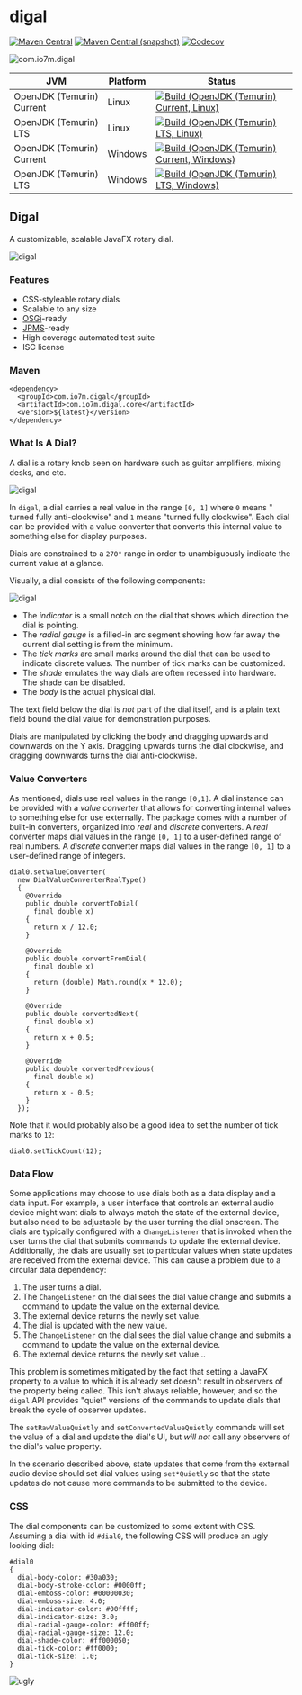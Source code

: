 digal
===

[![Maven Central](https://img.shields.io/maven-central/v/com.io7m.digal/com.io7m.digal.svg?style=flat-square)](http://search.maven.org/#search%7Cga%7C1%7Cg%3A%22com.io7m.digal%22)
[![Maven Central (snapshot)](https://img.shields.io/nexus/s/com.io7m.digal/com.io7m.digal?server=https%3A%2F%2Fs01.oss.sonatype.org&style=flat-square)](https://s01.oss.sonatype.org/content/repositories/snapshots/com/io7m/digal/)
[![Codecov](https://img.shields.io/codecov/c/github/io7m-com/digal.svg?style=flat-square)](https://codecov.io/gh/io7m-com/digal)

![com.io7m.digal](./src/site/resources/digal.jpg?raw=true)

| JVM | Platform | Status |
|-----|----------|--------|
| OpenJDK (Temurin) Current | Linux | [![Build (OpenJDK (Temurin) Current, Linux)](https://img.shields.io/github/actions/workflow/status/io7m-com/digal/main.linux.temurin.current.yml)](https://www.github.com/io7m-com/digal/actions?query=workflow%3Amain.linux.temurin.current)|
| OpenJDK (Temurin) LTS | Linux | [![Build (OpenJDK (Temurin) LTS, Linux)](https://img.shields.io/github/actions/workflow/status/io7m-com/digal/main.linux.temurin.lts.yml)](https://www.github.com/io7m-com/digal/actions?query=workflow%3Amain.linux.temurin.lts)|
| OpenJDK (Temurin) Current | Windows | [![Build (OpenJDK (Temurin) Current, Windows)](https://img.shields.io/github/actions/workflow/status/io7m-com/digal/main.windows.temurin.current.yml)](https://www.github.com/io7m-com/digal/actions?query=workflow%3Amain.windows.temurin.current)|
| OpenJDK (Temurin) LTS | Windows | [![Build (OpenJDK (Temurin) LTS, Windows)](https://img.shields.io/github/actions/workflow/status/io7m-com/digal/main.windows.temurin.lts.yml)](https://www.github.com/io7m-com/digal/actions?query=workflow%3Amain.windows.temurin.lts)|

## Digal

A customizable, scalable JavaFX rotary dial.

![digal](src/site/resources/dial0.png)

### Features

* CSS-styleable rotary dials
* Scalable to any size
* [OSGi](http://www.osgi.org)-ready
* [JPMS](https://en.wikipedia.org/wiki/Java_Platform_Module_System)-ready
* High coverage automated test suite
* ISC license

### Maven

```
<dependency>
  <groupId>com.io7m.digal</groupId>
  <artifactId>com.io7m.digal.core</artifactId>
  <version>${latest}</version>
</dependency>
```

### What Is A Dial?

A dial is a rotary knob seen on hardware such as guitar amplifiers, mixing
desks, and etc.

![digal](src/site/resources/desk.jpg)

In `digal`, a dial carries a real value in the range `[0, 1]` where `0` means "
turned fully anti-clockwise" and `1` means "turned fully clockwise". Each dial
can be provided with a value converter that converts this internal value to
something else for display purposes.

Dials are constrained to a `270°` range in order to unambiguously indicate the
current value at a glance.

Visually, a dial consists of the following components:

![digal](src/site/resources/dial1.png)

* The _indicator_ is a small notch on the dial that shows which direction the
  dial is pointing.
* The _radial gauge_ is a filled-in arc segment showing how far away the current
  dial setting is from the minimum.
* The _tick marks_ are small marks around the dial that can be used to indicate
  discrete values. The number of tick marks can be customized.
* The _shade_ emulates the way dials are often recessed into hardware. The shade
  can be disabled.
* The _body_ is the actual physical dial.

The text field below the dial is _not_ part of the dial itself, and is a plain
text field bound the dial value for demonstration purposes.

Dials are manipulated by clicking the body and dragging upwards and downwards
on the Y axis. Dragging upwards turns the dial clockwise, and dragging downwards
turns the dial anti-clockwise.

### Value Converters

As mentioned, dials use real values in the range `[0,1]`. A dial instance
can be provided with a _value converter_ that allows for converting internal
values to something else for use externally. The package comes with a number
of built-in converters, organized into _real_ and _discrete_ converters. A
_real_ converter maps dial values in the range `[0, 1]` to a user-defined
range of real numbers. A _discrete_ converter maps dial values in the range
`[0, 1]` to a user-defined range of integers.

```
dial0.setValueConverter(
  new DialValueConverterRealType()
  {
    @Override
    public double convertToDial(
      final double x)
    {
      return x / 12.0;
    }

    @Override
    public double convertFromDial(
      final double x)
    {
      return (double) Math.round(x * 12.0);
    }

    @Override
    public double convertedNext(
      final double x)
    {
      return x + 0.5;
    }

    @Override
    public double convertedPrevious(
      final double x)
    {
      return x - 0.5;
    }
  });
```

Note that it would probably also be a good idea to set the number of tick
marks to `12`:

```
dial0.setTickCount(12);
```

### Data Flow

Some applications may choose to use dials both as a data display and a data
input. For example, a user interface that controls an external audio device
might want dials to always match the state of the external device, but also
need to be adjustable by the user turning the dial onscreen. The dials are
typically configured with a `ChangeListener` that is invoked when the user
turns the dial that submits commands to update the external device. Additionally,
the dials are usually set to particular values when state updates are received
from the external device. This can cause a problem due to a circular data
dependency:

  1. The user turns a dial.
  2. The `ChangeListener` on the dial sees the dial value change and submits
     a command to update the value on the external device.
  3. The external device returns the newly set value.
  4. The dial is updated with the new value.
  5. The `ChangeListener` on the dial sees the dial value change and submits
     a command to update the value on the external device.
  6. The external device returns the newly set value...

This problem is sometimes mitigated by the fact that setting a JavaFX property
to a value to which it is already set doesn't result in observers of the
property being called. This isn't always reliable, however, and so the
`digal` API provides "quiet" versions of the commands to update dials that
break the cycle of observer updates.

The `setRawValueQuietly` and `setConvertedValueQuietly` commands will set
the value of a dial and update the dial's UI, but _will not_ call any observers
of the dial's value property.

In the scenario described above, state updates that come from the external
audio device should set dial values using `set*Quietly` so that the state
updates do not cause more commands to be submitted to the device.

### CSS

The dial components can be customized to some extent with CSS. Assuming
a dial with id `#dial0`, the following CSS will produce an ugly looking dial:

```
#dial0
{
  dial-body-color: #30a030;
  dial-body-stroke-color: #0000ff;
  dial-emboss-color: #00000030;
  dial-emboss-size: 4.0;
  dial-indicator-color: #00ffff;
  dial-indicator-size: 3.0;
  dial-radial-gauge-color: #ff00ff;
  dial-radial-gauge-size: 12.0;
  dial-shade-color: #ff000050;
  dial-tick-color: #ff0000;
  dial-tick-size: 1.0;
}
```

![ugly](com.io7m.digal.tests/src/main/resources/com/io7m/digal/tests/dial.png)

